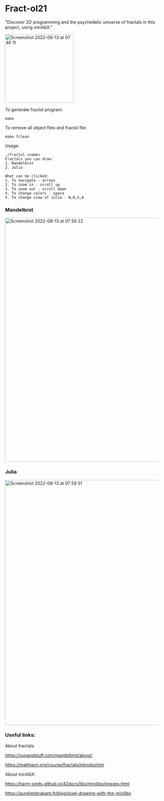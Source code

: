 # Fract-ol21

"Discover 2D programming and the psychedelic universe of fractals in this project, using minilibX."

<img width="224" alt="Screenshot 2022-08-13 at 07 46 11" src="https://user-images.githubusercontent.com/80685686/184468875-eda7b999-32a5-4ab6-98e9-8ef3758c3439.png">

To generate fractol program:
```
make
```

To remove all object files and fractol file:
```
make fclean
```

Usage:
```
./fractol <name> 
Fractals you can draw: 
1. Mandelbrot
2. Julia

What can be clicked: 
1. To navigate - arrows
2. To zoom in - scroll up
3. To zoom out - scroll down
4. To change colors - space
5. To change view of Julia - W,D,S,A
```

### Mandelbrot
<img width="797" alt="Screenshot 2022-08-13 at 07 59 22" src="https://user-images.githubusercontent.com/80685686/184469328-6de6a805-4c8f-4344-b71e-8d4f5e4a6d08.png">

### Julia
<img width="801" alt="Screenshot 2022-08-13 at 07 59 51" src="https://user-images.githubusercontent.com/80685686/184469340-983c670f-b17a-4bb2-9495-ef5dd4c35145.png">


### Useful links:

About fractals:

https://sunandstuff.com/mandelbrot/about/

https://mathigon.org/course/fractals/introduction


About minilibX:

https://harm-smits.github.io/42docs/libs/minilibx/images.html

https://aurelienbrabant.fr/blog/pixel-drawing-with-the-minilibx
